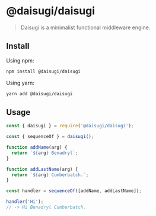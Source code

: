 # @daisugi/daisugi

> Daisugi is a minimalist functional middleware engine.

## Install

Using npm:

```sh
npm install @daisugi/daisugi
```

Using yarn:

```sh
yarn add @daisugi/daisugi
```

## Usage

```javascript
const { daisugi } = require('@daisugi/daisugi');

const { sequenceOf } = daisugi();

function addName(arg) {
  return `${arg} Benadryl`;
}

function addLastName(arg) {
  return `${arg} Cumberbatch.`;
}

const handler = sequenceOf([addName, addLastName]);

handler('Hi');
// -> Hi Benadryl Cumberbatch.
```
